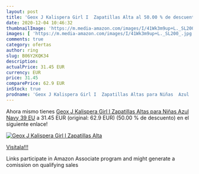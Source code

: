 ```yaml
---
layout: post
title: 'Geox J Kalispera Girl I  Zapatillas Alta al 50.00 % de descuento'
date: 2020-12-04 10:46:32
thumbnailImage: 'https://m.media-amazon.com/images/I/41Wk3m9up+L._SL200_.jpg'
images: [ 'https://m.media-amazon.com/images/I/41Wk3m9up+L._SL200_.jpg' ]
comments: true
category: ofertas
author: ring
slug: B06Y2KQK34
description:
actualPrice: 31.45 EUR
currency: EUR
price: 31.45
comparePrice: 62.9 EUR
inStock: true
prodname: 'Geox J Kalispera Girl I  Zapatillas Altas para Niñas  Azul  Navy   39 EU'
---
```


Ahora mismo tienes [Geox J Kalispera Girl I  Zapatillas Altas para Niñas  Azul  Navy   39 EU](https://www.amazon.es/dp/B06Y2KQK34/?tag=tolees-21) a 31.45 EUR (original: 62.9 EUR) (50.00 %  de descuento) en el siguiente enlace!

[![Geox J Kalispera Girl I  Zapatillas Alta](https://m.media-amazon.com/images/I/41Wk3m9up+L._SL200_.jpg)](https://www.amazon.es/dp/B06Y2KQK34/?tag=tolees-21)

[Visítala!!!](https://www.amazon.es/dp/B06Y2KQK34/?tag=tolees-21)

Links participate in Amazon Associate program and might generate a comission on qualifying sales
